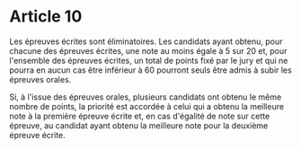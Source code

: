 # Article 10

Les épreuves écrites sont éliminatoires. Les candidats ayant obtenu, pour chacune des épreuves écrites, une note au moins égale à 5 sur 20 et, pour l'ensemble des épreuves écrites, un total de points fixé par le jury et qui ne pourra en aucun cas être inférieur à 60 pourront seuls être admis à subir les épreuves orales.

Si, à l'issue des épreuves orales, plusieurs candidats ont obtenu le même nombre de points, la priorité est accordée à celui qui a obtenu la meilleure note à la première épreuve écrite et, en cas d'égalité de note sur cette épreuve, au candidat ayant obtenu la meilleure note pour la deuxième épreuve écrite.
